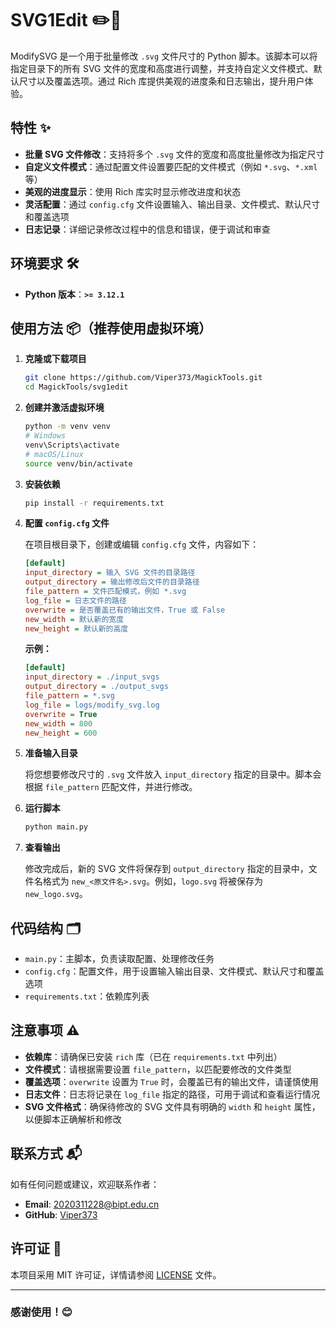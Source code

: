 # SVG1Edit ✏️📐

ModifySVG 是一个用于批量修改 `.svg` 文件尺寸的 Python 脚本。该脚本可以将指定目录下的所有 SVG 文件的宽度和高度进行调整，并支持自定义文件模式、默认尺寸以及覆盖选项。通过 Rich 库提供美观的进度条和日志输出，提升用户体验。

## 特性 ✨

- **批量 SVG 文件修改**：支持将多个 `.svg` 文件的宽度和高度批量修改为指定尺寸
- **自定义文件模式**：通过配置文件设置要匹配的文件模式（例如 `*.svg`、`*.xml` 等）
- **美观的进度显示**：使用 Rich 库实时显示修改进度和状态
- **灵活配置**：通过 `config.cfg` 文件设置输入、输出目录、文件模式、默认尺寸和覆盖选项
- **日志记录**：详细记录修改过程中的信息和错误，便于调试和审查

## 环境要求 🛠️

- **Python 版本**：**`>= 3.12.1`**

## 使用方法 📦（推荐使用虚拟环境）

1. **克隆或下载项目**

    ```bash
    git clone https://github.com/Viper373/MagickTools.git
    cd MagickTools/svg1edit
    ```

2. **创建并激活虚拟环境**

    ```bash
    python -m venv venv
    # Windows
    venv\Scripts\activate
    # macOS/Linux
    source venv/bin/activate
    ```

3. **安装依赖**

    ```bash
    pip install -r requirements.txt
    ```

4. **配置 `config.cfg` 文件**

    在项目根目录下，创建或编辑 `config.cfg` 文件，内容如下：

    ```ini
    [default]
    input_directory = 输入 SVG 文件的目录路径
    output_directory = 输出修改后文件的目录路径
    file_pattern = 文件匹配模式，例如 *.svg
    log_file = 日志文件的路径
    overwrite = 是否覆盖已有的输出文件，True 或 False
    new_width = 默认新的宽度
    new_height = 默认新的高度
    ```

    **示例：**

    ```ini
    [default]
    input_directory = ./input_svgs
    output_directory = ./output_svgs
    file_pattern = *.svg
    log_file = logs/modify_svg.log
    overwrite = True
    new_width = 800
    new_height = 600
    ```

5. **准备输入目录**

    将您想要修改尺寸的 `.svg` 文件放入 `input_directory` 指定的目录中。脚本会根据 `file_pattern` 匹配文件，并进行修改。

6. **运行脚本**

    ```bash
    python main.py
    ```

7. **查看输出**

    修改完成后，新的 SVG 文件将保存到 `output_directory` 指定的目录中，文件名格式为 `new_<原文件名>.svg`。例如，`logo.svg` 将被保存为 `new_logo.svg`。

## 代码结构 🗂️

- `main.py`：主脚本，负责读取配置、处理修改任务
- `config.cfg`：配置文件，用于设置输入输出目录、文件模式、默认尺寸和覆盖选项
- `requirements.txt`：依赖库列表

## 注意事项 ⚠️

- **依赖库**：请确保已安装 `rich` 库（已在 `requirements.txt` 中列出）
- **文件模式**：请根据需要设置 `file_pattern`，以匹配要修改的文件类型
- **覆盖选项**：`overwrite` 设置为 `True` 时，会覆盖已有的输出文件，请谨慎使用
- **日志文件**：日志将记录在 `log_file` 指定的路径，可用于调试和查看运行情况
- **SVG 文件格式**：确保待修改的 SVG 文件具有明确的 `width` 和 `height` 属性，以便脚本正确解析和修改

## 联系方式 📬

如有任何问题或建议，欢迎联系作者：

- **Email**: 2020311228@bipt.edu.cn
- **GitHub**: [Viper373](https://github.com/Viper373)

## 许可证 📄

本项目采用 MIT 许可证，详情请参阅 [LICENSE](../LICENSE) 文件。

---

### 感谢使用！😊
